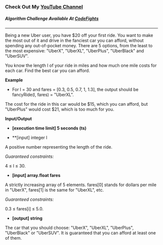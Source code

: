 ### Check Out My [YouTube Channel](https://www.YouTube.com/CodingTutorials360)

##### Algorithm Challenge Available At [CodeFights](https://codefights.com/company-challenges/uber/4c3qzzQg8Zg9AfLKH)
---
Being a new Uber user, you have $20 off your first ride. You want to make the most out of it and drive in the fanciest car you can afford, without spending any out-of-pocket money. There are 5 options, from the least to the most expensive: "UberX", "UberXL", "UberPlus", "UberBlack" and "UberSUV".

You know the length l of your ride in miles and how much one mile costs for each car. Find the best car you can afford.

**Example**

- For l = 30 and fares = [0.3, 0.5, 0.7, 1, 1.3], the output should be
fancyRide(l, fares) = "UberXL".

The cost for the ride in this car would be $15, which you can afford, but "UberPlus" would cost $21, which is too much for you.

**Input/Output**

- **[execution time limit] 5 seconds (ts)**

- **[input] integer l

A positive number representing the length of the ride.


*Guaranteed constraints:*

4 ≤ l ≤ 30.

- **[input] array.float fares**

A strictly increasing array of 5 elements. fares[0] stands for dollars per mile in "UberX", fares[1] is the same for "UberXL", etc. 

*Guaranteed constraints:*

0.3 ≤ fares[i] ≤ 5.0.

- **[output] string**

The car that you should choose: "UberX", "UberXL", "UberPlus", "UberBlack" or "UberSUV". It is guaranteed that you can afford at least one of them.
